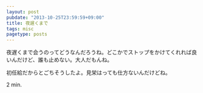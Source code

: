 ```yaml
---
layout: post
pubdate: "2013-10-25T23:59:59+09:00"
title: 夜遅くまで
tags: misc
pagetype: posts
---
```

夜遅くまで会うのってどうなんだろうね。どこかでストップをかけてくれれば良いんだけど、誰も止めない。大人だもんね。

初任給だからとごちそうしたよ。見栄はっても仕方ないんだけどね。

2 min.

